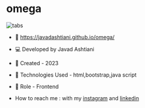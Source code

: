 # omega
![tabs](https://github.com/javadashtiani/tabs/assets/134012615/667feac0-3eb3-4533-9abb-b18ed79d90a8)
- 🔗 https://javadashtiani.github.io/omega/
- 💻 Developed by Javad Ashtiani
- 📆 Created - 2023
- 🔧 Technologies Used - html,bootstrap,java script
- 🧑‍ Role - Frontend

- How to reach me : with my [instagram](https://www.instagram.com/javadashtiani_web/) and [linkedin](https://www.linkedin.com/in/javadashtiani/)
